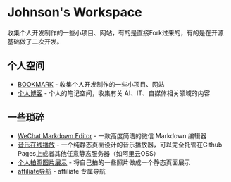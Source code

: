 # Johnson's Workspace
收集个人开发制作的一些小项目、网站，有的是直接Fork过来的，有的是在开源基础做了二次开发。

## 个人空间
- [BOOKMARK](https://szwnba.github.io/szwnba.github.io/) - 收集个人开发制作的一些小项目、网站
- [个人博客](https://szwnba.github.io/affweb/) - 个人的笔记空间，收集有关 AI、IT、自媒体相关领域的内容

## 一些琐碎
- [WeChat Markdown Editor](https://126.plus/md/) - 一款高度简洁的微信 Markdown 编辑器
- [音乐在线播放](https://szwnba.github.io/Gmemp/) - 一个纯静态页面设计的音乐播放器，可以完全托管在Github Pages上或者其他任意静态服务器（如阿里云OSS）
- [个人拍照图片展示](https://szwnba.github.io/space/) - 将自己拍的一些照片做成一个静态页面展示
- [affiliate导航](https://szwnba.github.io/affiliate-bookmark/) - affiliate 专属导航
